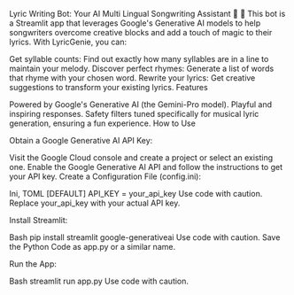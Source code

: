 Lyric Writing Bot: Your AI Multi Lingual Songwriting Assistant 🤖 🎼
This bot is a Streamlit app that leverages Google's Generative AI models to help songwriters overcome creative blocks and add a touch of magic to their lyrics. With LyricGenie, you can:

Get syllable counts: Find out exactly how many syllables are in a line to maintain your melody.
Discover perfect rhymes: Generate a list of words that rhyme with your chosen word.
Rewrite your lyrics: Get creative suggestions to transform your existing lyrics.
Features

Powered by Google's Generative AI (the Gemini-Pro model).
Playful and inspiring responses.
Safety filters tuned specifically for musical lyric generation, ensuring a fun experience.
How to Use

Obtain a Google Generative AI API Key:

Visit the Google Cloud console and create a project or select an existing one.
Enable the Google Generative AI API and follow the instructions to get your API key.
Create a Configuration File (config.ini):

Ini, TOML
[DEFAULT]
API_KEY = your_api_key 
Use code with caution.
Replace your_api_key with your actual API key.

Install Streamlit:

Bash
pip install streamlit google-generativeai
Use code with caution.
Save the Python Code as app.py or a similar name.

Run the App:

Bash
streamlit run app.py
Use code with caution.


